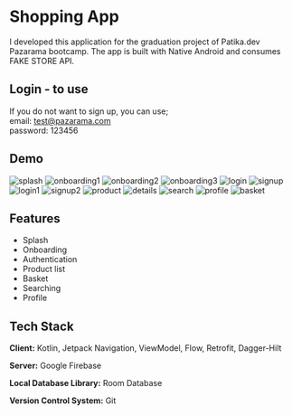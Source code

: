 
# Shopping App

I developed this application for the graduation project of Patika.dev Pazarama bootcamp. The app is built with Native Android and consumes FAKE STORE API.

## Login - to use
 If you do not want to sign up, you can use; \
    email: test@pazarama.com \
    password: 123456


## Demo
![splash](https://user-images.githubusercontent.com/25186286/200170123-37dd4f9e-8dfc-40f4-9765-43dd57e2ae3e.png)
![onboarding1](https://user-images.githubusercontent.com/25186286/200170183-5176a711-8e5f-44a2-b6fc-d2a66016f208.png)
![onboarding2](https://user-images.githubusercontent.com/25186286/200170186-6d490ccc-4dae-430b-8ae1-681ab9d4dbbc.png)
![onboarding3](https://user-images.githubusercontent.com/25186286/200170188-01c3d45b-63f9-4ea2-b76d-d02e38aab532.png)
![login](https://user-images.githubusercontent.com/25186286/200170229-18e8abad-e7c7-4cf1-bb53-ae4eb5694729.png)
![signup](https://user-images.githubusercontent.com/25186286/200170232-327c4380-f2d8-4a01-b1a2-74a807b9a312.png)
![login1](https://user-images.githubusercontent.com/25186286/200170233-9a1afe00-00b8-4ffd-9da1-fb7ef3e44022.png)
![signup2](https://user-images.githubusercontent.com/25186286/200170236-3cd0c2e7-99d8-4348-8885-c2e3ef09d75c.png)
![product](https://user-images.githubusercontent.com/25186286/200170293-5cb7f35c-35cc-43f5-8a5a-cafeb9966316.png)
![details](https://user-images.githubusercontent.com/25186286/200170298-cce3a24c-c790-458b-a7d8-e232bf73bbb9.png)
![search](https://user-images.githubusercontent.com/25186286/200170302-c3c6c308-3e1f-4d76-87e7-1b1734418877.png)
![profile](https://user-images.githubusercontent.com/25186286/200170304-6d056615-a318-4858-84df-c1d966b8eeb4.png)
![basket](https://user-images.githubusercontent.com/25186286/200170307-e2068eb2-0f0d-40d7-919a-21bcf6b164d5.png)

## Features

- Splash
- Onboarding
- Authentication
- Product list
- Basket
- Searching
- Profile

## Tech Stack

**Client:** Kotlin, Jetpack Navigation, ViewModel, Flow, Retrofit, Dagger-Hilt

**Server:** Google Firebase

**Local Database Library:** Room Database

**Version Control System:** Git
